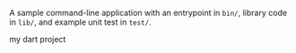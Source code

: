A sample command-line application with an entrypoint in `bin/`, library code
in `lib/`, and example unit test in `test/`.


my dart project

